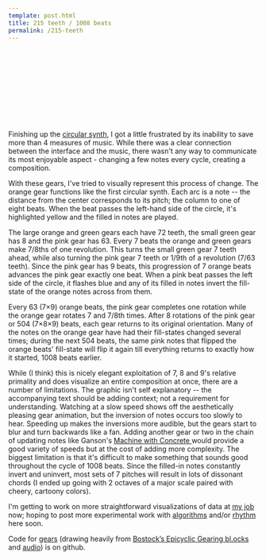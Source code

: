 ```yaml
---
template: post.html
title: 215 teeth / 1008 beats
permalink: /215-teeth
---
```


<link rel="stylesheet" type="text/css" href="/javascripts/posts/synthComp/style.css">
<svg id='synth' style='width: 100%'></svg>
<div id='synthSliders'></div>


Finishing up the [circular synth](http://roadtolarissa.com/synth/), I got a little frustrated by its inability to save more than 4 measures of music. While there was a clear connection between the interface and the music, there wasn't any way to communicate its most enjoyable aspect - changing a few notes every cycle, creating a composition.

With these gears, I've tried to visually represent this process of change. The orange gear functions like the first circular synth. Each arc is a note -- the distance from the center corresponds to its pitch; the column to one of eight beats. When the beat passes the left-hand side of the circle, it's highlighted yellow and the filled in notes are played.

The large orange and green gears each have 72 teeth, the small green gear has 8 and the pink gear has 63. Every 7 beats the orange and green gears make 7/8ths of one revolution. This turns the small green gear 7 teeth ahead, while also turning the pink gear 7 teeth or 1/9th of a revolution (7/63 teeth). Since the pink gear has 9 beats, this progression of 7 orange beats advances the pink gear exactly one beat. When a pink beat passes the left side of the circle, it flashes blue and any of its filled in notes invert the fill-state of the orange notes across from them.

Every 63 (7×9) orange beats, the pink gear completes one rotation while the orange gear rotates 7 and 7/8th times. After 8 rotations of the pink gear or 504 (7×8×9) beats, each gear returns to its original orientation. Many of the notes on the orange gear have had their fill-states changed several times; during the next 504 beats, the same pink notes that flipped the orange beats' fill-state will flip it again till everything returns to exactly how it started, 1008 beats earlier.

While (I think) this is nicely elegant exploitation of 7, 8 and 9's relative primality and does visualize an entire composition at once, there are a number of limitations. The graphic isn't self explanatory -- the accompanying text should be adding context; not a requirement for understanding. Watching at a slow speed shows off the aesthetically pleasing gear animation, but the inversion of notes occurs too slowly to hear. Speeding up makes the inversions more audible, but the gears start to blur and turn backwards like a fan. Adding another gear or two in the chain of updating notes like Ganson's [Machine with Concrete ](https://www.youtube.com/watch?v=5q-BH-tvxEg) would provide a good variety of speeds but at the cost of adding more complexity. The biggest limitation is that it's difficult to make something that sounds good throughout the cycle of 1008 beats. Since the filled-in notes constantly invert and uninvert, most sets of 7 pitches will result in lots of dissonant chords (I ended up going with 2 octaves of a major scale paired with cheery, cartoony colors).

I'm getting to work on more straightforward visualizations of data at [my job](http://www.bloomberg.com/visual-data) now; hoping to post more experimental work with [algorithms](http://bost.ocks.org/mike/algorithms/) and/or [rhythm](http://www.pianophase.com/) here soon. 

Code for [gears](https://github.com/1wheel/roadtolarissa/blob/master/source/javascripts/posts/synthComp/gears.js) (drawing heavily from [Bostock’s Epicyclic Gearing bl.ocks](http://bl.ocks.org/mbostock/1353700) and [audio](https://github.com/1wheel/roadtolarissa/blob/master/source/javascripts/posts/synthComp/audio.js)) is on github.

<script src="/javascripts/libs/d3.4.11.js" type="text/javascript"></script>
<script src="/javascripts/libs/lodash.js" type="text/javascript"></script>

<script src="/javascripts/posts/negBarTransition/lib.js" type="text/javascript"></script>

<script src="/javascripts/posts/synthComp/gears.js" type="text/javascript"></script>
<script src="/javascripts/posts/synthComp/wheel1.js" type="text/javascript"></script>
<script src="/javascripts/posts/synthComp/wheel2.js" type="text/javascript"></script>

<script src="/javascripts/posts/synthComp/audio.js" type="text/javascript"></script>

<meta property="og:image" content="/images/thumbnails/215-teeth.png" />